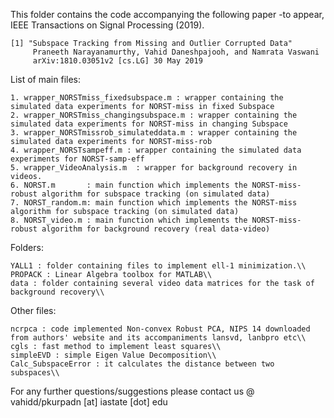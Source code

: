 This folder contains the code accompanying the following paper -to appear, IEEE Transactions on Signal Processing (2019).

	[1] "Subspace Tracking from Missing and Outlier Corrupted Data"
	     Praneeth Narayanamurthy, Vahid Daneshpajooh, and Namrata Vaswani
	     arXiv:1810.03051v2 [cs.LG] 30 May 2019

List of main files:

	1. wrapper_NORSTmiss_fixedsubspace.m : wrapper containing the simulated data experiments for NORST-miss in fixed Subspace
	2. wrapper_NORSTmiss_changingsubspace.m : wrapper containing the simulated data experiments for NORST-miss in changing Subspace
	3. wrapper_NORSTmissrob_simulateddata.m : wrapper containing the simulated data experiments for NORST-miss-rob
	4. wrapper_NORSTsampeff.m : wrapper containing the simulated data experiments for NORST-samp-eff
	5. wrapper_VideoAnalysis.m  : wrapper for background recovery in videos.
	6. NORST.m       : main function which implements the NORST-miss-robust algorithm for subspace tracking (on simulated data)
	7. NORST_random.m: main function which implements the NORST-miss algorithm for subspace tracking (on simulated data)
	8. NORST_video.m : main function which implements the NORST-miss-robust algorithm for background recovery (real data-video)


Folders:

	YALL1 : folder containing files to implement ell-1 minimization.\\
	PROPACK : Linear Algebra toolbox for MATLAB\\
	data : folder containing several video data matrices for the task of background recovery\\

Other files:

	ncrpca : code implemented Non-convex Robust PCA, NIPS 14 downloaded from authors' website and its accompaniments lansvd, lanbpro etc\\
	cgls : fast method to implement least squares\\
	simpleEVD : simple Eigen Value Decomposition\\
	Calc_SubspaceError : it calculates the distance between two subspaces\\

For any further questions/suggestions please contact us @ vahidd/pkurpadn [at] iastate [dot] edu
